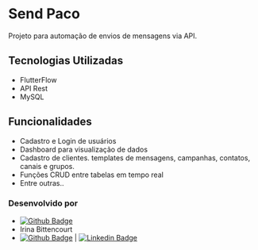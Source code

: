 # Send Paco

Projeto para automação de envios de mensagens via API.

## Tecnologias Utilizadas

- FlutterFlow
- API Rest
- MySQL
  
## Funcionalidades

- Cadastro e Login de usuários
- Dashboard para visualização de dados
- Cadastro de clientes. templates de mensagens, campanhas, contatos, canais e grupos.
- Funções CRUD entre tabelas em tempo real
- Entre outras..

### Desenvolvido por

- [![Github Badge](https://img.shields.io/badge/-Gabriel%20Souza-6633cc?style=flat-square&logo=Github&logoColor=white&link=https://github.com/gabrielsouza123/)](https://github.com/gabrielsouza123) 
- Irina Bittencourt
- [![Github Badge](https://img.shields.io/badge/-Wincius%20Castanha-6633cc?style=flat-square&logo=Github&logoColor=white&link=https://github.com/winiicastanha/)](https://github.com/winiicastanha) |  [![Linkedin Badge](https://img.shields.io/badge/-Wincius%20Castanha-6633cc?style=flat-square&logo=Linkedin&logoColor=white&link=https://www.linkedin.com/in/winiciuscastanha//)](https://www.linkedin.com/in/winiciuscastanha/)

